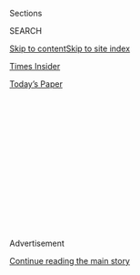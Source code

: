 <div id="app">

<div>

<div>

<div>

<div class="NYTAppHideMasthead css-1q2w90k e1suatyy0">

<div class="section css-ui9rw0 e1suatyy2">

<div class="css-eph4ug er09x8g0">

<div class="css-6n7j50">

</div>

<span class="css-1dv1kvn">Sections</span>

<div class="css-10488qs">

<span class="css-1dv1kvn">SEARCH</span>

</div>

[Skip to content](#site-content)[Skip to site index](#site-index)

</div>

<div id="masthead-section-label" class="css-1wr3we4 eaxe0e00">

[Times
Insider](https://www.nytimes3xbfgragh.onion/section/reader-center)

</div>

<div class="css-10698na e1huz5gh0">

</div>

</div>

<div id="masthead-bar-one" class="section hasLinks css-15hmgas e1csuq9d3">

<div class="css-uqyvli e1csuq9d0">

</div>

<div class="css-1uqjmks e1csuq9d1">

</div>

<div class="css-9e9ivx">

[](https://myaccount.nytimes3xbfgragh.onion/auth/login?response_type=cookie&client_id=vi)

</div>

<div class="css-1bvtpon e1csuq9d2">

[Today’s
Paper](https://www.nytimes3xbfgragh.onion/section/todayspaper)

</div>

</div>

</div>

</div>

<div data-aria-hidden="false">

<div id="site-content" data-role="main">

<div>

<div class="css-1aor85t" style="opacity:0.000000001;z-index:-1;visibility:hidden">

<div class="css-1hqnpie">

<div class="css-epjblv">

<span class="css-17xtcya">[Times
Insider](/section/reader-center)</span><span class="css-x15j1o">|</span><span class="css-fwqvlz">Helping
Parents Hold the
Line</span>

</div>

<div class="css-k008qs">

<div class="css-1iwv8en">

<span class="css-18z7m18"></span>

<div>

</div>

</div>

<span class="css-1n6z4y">https://nyti.ms/3gvEBtI</span>

<div class="css-1705lsu">

<div class="css-4xjgmj">

<div class="css-4skfbu" data-role="toolbar" data-aria-label="Social Media Share buttons, Save button, and Comments Panel with current comment count" data-testid="share-tools">

  - 
  - 
  - 
  - 
    
    <div class="css-6n7j50">
    
    </div>

  - 
  - 

</div>

</div>

</div>

</div>

</div>

</div>

<div class="css-13pd83m">

</div>

<div id="top-wrapper" class="css-1sy8kpn">

<div id="top-slug" class="css-l9onyx">

Advertisement

</div>

[Continue reading the main
story](#after-top)

<div class="ad top-wrapper" style="text-align:center;height:100%;display:block;min-height:250px">

<div id="top" class="place-ad" data-position="top" data-size-key="top">

</div>

</div>

<div id="after-top">

</div>

</div>

<div>

<div id="sponsor-wrapper" class="css-1hyfx7x">

<div id="sponsor-slug" class="css-19vbshk">

Supported by

</div>

[Continue reading the main
story](#after-sponsor)

<div id="sponsor" class="ad sponsor-wrapper" style="text-align:center;height:100%;display:block">

</div>

<div id="after-sponsor">

</div>

</div>

<div class="css-186x18t">

Times Insider

</div>

<div class="css-1vkm6nb ehdk2mb0">

# Helping Parents Hold the Line

</div>

Whether it’s covering issues about safety, schooling or burnout, the
members of the Parenting desk are working during this “new reality” to
support caregivers on all fronts.

<div class="css-79elbk" data-testid="photoviewer-wrapper">

<div class="css-z3e15g" data-testid="photoviewer-wrapper-hidden">

</div>

<div class="css-1a48zt4 ehw59r15" data-testid="photoviewer-children">

![<span class="css-16f3y1r e13ogyst0" data-aria-hidden="true">Farah
Miller’s 5-year-old daughter, Bergen, was not pleased about the
closed-door policy in her mom’s home office recently. Like millions of
caregivers nationwide, Parenting desk staff members are juggling work,
home and school
issues.</span><span class="css-cnj6d5 e1z0qqy90" itemprop="copyrightHolder"><span class="css-1ly73wi e1tej78p0">Credit...</span><span><span>Farah
Miller</span></span></span>](https://static01.graylady3jvrrxbe.onion/images/2020/08/25/insider/25insider-parenting-03/25insider-parenting-03-articleLarge.jpg?quality=75&auto=webp&disable=upscale)

</div>

</div>

<div class="css-18e8msd">

<div class="css-vp77d3 epjyd6m0">

<div class="css-1baulvz">

By <span class="css-1baulvz last-byline" itemprop="name">Emma
Grillo</span>

</div>

</div>

  - Aug. 25,
    2020

  - 
    
    <div class="css-4xjgmj">
    
    <div class="css-d8bdto" data-role="toolbar" data-aria-label="Social Media Share buttons, Save button, and Comments Panel with current comment count" data-testid="share-tools">
    
      - 
      - 
      - 
      - 
        
        <div class="css-6n7j50">
        
        </div>
    
      - 
      - 
    
    </div>
    
    </div>

</div>

</div>

<div class="section meteredContent css-1r7ky0e" name="articleBody" itemprop="articleBody">

<div class="css-1fanzo5 StoryBodyCompanionColumn">

<div class="css-53u6y8">

[*Times
Insider*](https://www.nytimes3xbfgragh.onion/series/times-insider)
*explains who we are and what we do, and delivers behind-the-scenes
insights into how our journalism comes together.*

If Farah Miller, the director of content strategy for the [Parenting
desk](https://www.nytimes3xbfgragh.onion/section/parenting), ever needs
a reminder about how important the coverage of her field is during the
pandemic, she needs only to take a look through the door of her home
office, where she [recently snapped a
picture](https://www.instagram.com/stories/highlights/17847143816283838/)
of her young daughter Bergen with her face pressed against the glass,
trying to get in.

“We are trying to parent and work through this madness,” Ms. Miller
said, “and it is really, really hard.”

Giving parents guidance on that challenge, which has encompassed a vast
number of issues that the pandemic has raised, has been the focus of the
Parenting team since March. If that work has only intensified some five
months later because of the uncertainty lingering about how schools
nationwide will teach children this fall, so has the team’s resolve.

</div>

</div>

<div class="css-1fanzo5 StoryBodyCompanionColumn">

<div class="css-53u6y8">

“Many of us, for months, had no child care outside our homes, and we
were also trying to manage distance learning like so many other folks,”
Jessica Grose, the editor of Parenting, said. “I think everyone on the
desk is so grateful that we still have jobs, and knows that many of our
readers are in much tougher straits, and we’ve felt a real sense of
responsibility to get them the information they’ve needed about how to
best live their lives in this new reality.”

</div>

</div>

<div class="css-79elbk" data-testid="photoviewer-wrapper">

<div class="css-z3e15g" data-testid="photoviewer-wrapper-hidden">

</div>

<div class="css-1a48zt4 ehw59r15" data-testid="photoviewer-children">

![<span class="css-16f3y1r e13ogyst0" data-aria-hidden="true">Jessica
Grose’s 3-year-old barged in during a conference call and promptly fell
asleep, a luxury her mom didn’t
have. </span><span class="css-cnj6d5 e1z0qqy90" itemprop="copyrightHolder"><span class="css-1ly73wi e1tej78p0">Credit...</span><span>Jessica
Grose</span></span>](https://static01.graylady3jvrrxbe.onion/images/2020/08/25/insider/25insider-parenting/25insider-parenting-articleLarge.jpg?quality=75&auto=webp&disable=upscale)

</div>

</div>

<div class="css-1fanzo5 StoryBodyCompanionColumn">

<div class="css-53u6y8">

Ms. Grose leads a team of eight full-time staff members and a group of
freelance contributors. Together, they’re producing 40 to 50 articles
per month, she said, spanning a spectrum of parental concerns:
educational issues, like what to know about [learning
pods](https://www.nytimes3xbfgragh.onion/2020/07/22/parenting/school-pods-coronavirus.html);
physical health issues, like why children [still get sick even during
lockdown](https://www.nytimes3xbfgragh.onion/2020/06/24/parenting/virus-kids-sick-quarantine-infection.html);
development issues, like furthering [children’s social
skills](https://www.nytimes3xbfgragh.onion/2020/06/18/parenting/kids-social-needs-quarantine.html)
despite isolation; societal issues, like how to [talk to kids about
racism](https://www.nytimes3xbfgragh.onion/2020/06/03/parenting/kids-books-racism.html);
and emotional issues, like ways to handle
[burnout](https://www.nytimes3xbfgragh.onion/2020/06/23/parenting/parental-burnout-coronavirus.html?searchResultPosition=3).

“In March, when everything started, the entire national conversation
became a conversation about parenting, in a way that was beneficial and
overwhelming to us as a desk,” Ms. Miller said. “We focus a lot on
service journalism, so there were just so many questions that parents
had that we wanted to answer. This was a story that just had a million
different threads to follow.”

No matter the topic, though, all Parenting articles reflect the team’s
guiding principles that all material must be nonjudgmental and be
grounded in evidence and science.

</div>

</div>

<div class="css-1fanzo5 StoryBodyCompanionColumn">

<div class="css-53u6y8">

The team also produces a newsletter twice a week, uses its [social
media](https://www.instagram.com/nytparenting/?hl=en)
[accounts](https://twitter.com/NYTParenting?ref_src=twsrc%5Egoogle%7Ctwcamp%5Eserp%7Ctwgr%5Eauthor)
to spotlight articles related to parenting from across the newsroom and
continues to create special projects: In May, the team published a
collection of essays focused on [motherhood and
transformation](https://www.nytimes3xbfgragh.onion/2020/05/07/parenting/motherhood-changes-us-all.html),
and a recent package of profiles featured [families that have opted for
home-schooling](https://www.nytimes3xbfgragh.onion/2020/08/18/parenting/homeschool-coronavirus.html).

Ms. Grose said that in the beginning of the pandemic, the desk talked to
infectious disease pediatricians every day to bring readers the most
up-to-date information. As the pandemic wears on, the desk continues to
consult pediatricians, as well as psychologists, psychiatrists and
social workers. And the team stays in close contact with the Science,
Metro and National desks to ensure that Parenting’s coverage is
“additive, and not duplicative,” Ms. Grose said.

When brainstorming ideas, the team pays close attention to reader
feedback. It also helps that many of the Parenting staff members are
raising young children themselves, and often come to pitch meetings with
ideas that stem from their own lives.

Ms. Miller handles audience development as part of her role and
frequently reads comments from, and interacts with, readers on the
desk’s [Instagram
page](https://www.instagram.com/nytparenting/?hl=en). She often brings
this feedback to the team so members can think about the best way to
address caregivers’ most pressing concerns.

The team has also made it a priority to talk about the mental health of
parents. “We do a lot of coverage about how parents can cope right now;
it’s not just all about kids,” Ms. Grose said. “The amount of anxiety
and rapid change that has happened is really hard.”

Early in the pandemic, as editors and reporters explored recurring
themes of parents and children living similar lives in front of screens,
Deanna Donegan, the senior visual editor for Parenting, created a visual
approach to the articles that counterbalanced the heaviness of the
moment.

“Content-wise, Parenting has done a really good job of giving parents
resources of how to handle this very anxious time when there isn’t a
one-size-fits-all plan for anyone,” Ms. Donegan said. “It’s nice to try
to infuse some of that calm and reassurance, and also provide some
levity maybe, in the art.”

</div>

</div>

<div class="css-1fanzo5 StoryBodyCompanionColumn">

<div class="css-53u6y8">

Because the team members know firsthand just how stressful it is to
raise children right now, they’ve built flexibility into their
schedules.

One editor with a newborn starts work at 5 a.m. so she can finish by the
afternoon, and Ms. Grose plans her day around taking a few hours after
lunch to spend time with her children.

Ms. Miller, who has been covering parenting for over a decade, said she
felt lucky to be working on this subject during such an extraordinary
time. She has seen many of the same hot-button issues come up repeatedly
during her career, but because of the pandemic, “there are new problems
to solve,” she said. “Being able to help parents do that has been really
gratifying, as scary as everything
is.”

</div>

</div>

<div class="css-79elbk" data-testid="photoviewer-wrapper">

<div class="css-z3e15g" data-testid="photoviewer-wrapper-hidden">

</div>

<div class="css-1a48zt4 ehw59r15" data-testid="photoviewer-children">

<div class="css-1xdhyk6 erfvjey0">

<span class="css-1ly73wi e1tej78p0">Image</span>

<div class="css-zjzyr8">

<div data-testid="lazyimage-container" style="height:515.5555555555555px">

</div>

</div>

</div>

<span class="css-16f3y1r e13ogyst0" data-aria-hidden="true">Someone has
to take a break for Cosmic Kids Yoga. The wife of the parenting reporter
Christina Caron tagged in for a session with their
3-year-old.</span><span class="css-cnj6d5 e1z0qqy90" itemprop="copyrightHolder"><span class="css-1ly73wi e1tej78p0">Credit...</span><span>Christina
Caron</span></span>

</div>

</div>

<div>

</div>

<div class="css-1fanzo5 StoryBodyCompanionColumn">

<div class="css-53u6y8">

</div>

</div>

</div>

<div>

</div>

<div>

</div>

<div>

</div>

<div>

<div id="bottom-wrapper" class="css-1ede5it">

<div id="bottom-slug" class="css-l9onyx">

Advertisement

</div>

[Continue reading the main
story](#after-bottom)

<div id="bottom" class="ad bottom-wrapper" style="text-align:center;height:100%;display:block;min-height:90px">

</div>

<div id="after-bottom">

</div>

</div>

</div>

</div>

</div>

## Site Index

<div>

</div>

## Site Information Navigation

  - [© <span>2020</span> <span>The New York Times
    Company</span>](https://help.nytimes3xbfgragh.onion/hc/en-us/articles/115014792127-Copyright-notice)

<!-- end list -->

  - [NYTCo](https://www.nytco.com/)
  - [Contact
    Us](https://help.nytimes3xbfgragh.onion/hc/en-us/articles/115015385887-Contact-Us)
  - [Work with us](https://www.nytco.com/careers/)
  - [Advertise](https://nytmediakit.com/)
  - [T Brand Studio](http://www.tbrandstudio.com/)
  - [Your Ad
    Choices](https://www.nytimes3xbfgragh.onion/privacy/cookie-policy#how-do-i-manage-trackers)
  - [Privacy](https://www.nytimes3xbfgragh.onion/privacy)
  - [Terms of
    Service](https://help.nytimes3xbfgragh.onion/hc/en-us/articles/115014893428-Terms-of-service)
  - [Terms of
    Sale](https://help.nytimes3xbfgragh.onion/hc/en-us/articles/115014893968-Terms-of-sale)
  - [Site
    Map](https://spiderbites.nytimes3xbfgragh.onion)
  - [Help](https://help.nytimes3xbfgragh.onion/hc/en-us)
  - [Subscriptions](https://www.nytimes3xbfgragh.onion/subscription?campaignId=37WXW)

</div>

</div>

</div>

</div>
